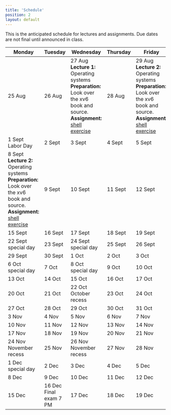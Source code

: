 ```yaml
---
title: 'Schedule'
position: 2
layout: default
---
```


This is the anticipated schedule for lectures and assignments. Due
dates are not final until announced in class.

<table class="table">
 <thead>
  <tr>
   <th>Monday</th>
   <th>Tuesday</th>
   <th>Wednesday</th>
   <th>Thursday</th>
   <th>Friday</th>
  </tr>
 </thead>
 <tbody>
  <tr>
   <td>
    <span class="text-muted">25 Aug</span>
   </td>
   <td>
    <span class="text-muted">26 Aug</span>
   </td>
   <td>
    <span class="text-muted">27 Aug</span><br>
    <span class="text-primary">
     <b>Lecture 1: </b> Operating systems
    </span><br>
    <span class="text-success">
     <b>Preparation: </b> Look over the xv6 book and source.
    </span><br>
    <span class="text-info">
     <b>Assignment: </b><a href="{{ urls.production_url }}/lab/shell">shell exercise</a>
    </span><br>
   </td>
   <td>
    <span class="text-muted">28 Aug</span>
   </td>
   <td>
    <span class="text-muted">29 Aug</span><br>
    <span class="text-primary">
     <b>Lecture 2: </b> Operating systems
    </span><br>
    <span class="text-success">
     <b>Preparation: </b> Look over the xv6 book and source.
    </span><br>
    <span class="text-info">
     <b>Assignment: </b><a href="{{ urls.production_url }}/lab/shell">shell exercise</a>
    </span><br>
   </td>
  </tr>
  <tr>
   <td>
    <span class="text-muted">1 Sept</span><br />
    <span class="text-warning">Labor Day</span>
   </td>
   <td>
    <span class="text-muted">2 Sept</span>
   </td>
   <td>
    <span class="text-muted">3 Sept</span>
   </td>
   <td>
    <span class="text-muted">4 Sept</span>
   </td>
   <td>
    <span class="text-muted">5 Sept</span>
   </td>
  </tr>
  <tr>
   <td>
    <span class="text-muted">8 Sept</span><br>
    <span class="text-primary">
     <b>Lecture 2: </b> Operating systems
    </span><br>
    <span class="text-success">
     <b>Preparation: </b> Look over the xv6 book and source.
    </span><br>
    <span class="text-info">
     <b>Assignment: </b><a href="{{ urls.production_url }}/lab/shell">shell exercise</a>
    </span><br>
   </td>
   <td>
    <span class="text-muted">9 Sept</span>
   </td>
   <td>
    <span class="text-muted">10 Sept</span>
   </td>
   <td>
    <span class="text-muted">11 Sept</span>
   </td>
   <td>
    <span class="text-muted">12 Sept</span>
   </td>
  </tr>
  <tr>
   <td>
    <span class="text-muted">15 Sept</span>
   </td>
   <td>
    <span class="text-muted">16 Sept</span>
   </td>
   <td>
    <span class="text-muted">17 Sept</span>
   </td>
   <td>
    <span class="text-muted">18 Sept</span>
   </td>
   <td>
    <span class="text-muted">19 Sept</span>
   </td>
  </tr>
  <tr>
   <td>
    <span class="text-muted">22 Sept</span><br />
    <span class="text-muted">special day</span>
   </td>
   <td>
    <span class="text-muted">23 Sept</span>
   </td>
   <td>
    <span class="text-muted">24 Sept</span><br />
    <span class="text-muted">special day</span>
   </td>
   <td>
    <span class="text-muted">25 Sept</span>
   </td>
   <td>
    <span class="text-muted">26 Sept</span>
   </td>
  </tr>
  <tr>
   <td>
    <span class="text-muted">29 Sept</span>
   </td>
   <td>
    <span class="text-muted">30 Sept</span>
   </td>
   <td>
    <span class="text-muted">1 Oct</span>
   </td>
   <td>
    <span class="text-muted">2 Oct</span>
   </td>
   <td>
    <span class="text-muted">3 Oct</span>
   </td>
  </tr>
  <tr>
   <td>
    <span class="text-muted">6 Oct</span><br />
    <span class="text-muted">special day</span>
   </td>
   <td>
    <span class="text-muted">7 Oct</span>
   </td>
   <td>
    <span class="text-muted">8 Oct</span><br />
    <span class="text-muted">special day</span>
   </td>
   <td>
    <span class="text-muted">9 Oct</span>
   </td>
   <td>
    <span class="text-muted">10 Oct</span>
   </td>
  </tr>
  <tr>
   <td>
    <span class="text-muted">13 Oct</span>
   </td>
   <td>
    <span class="text-muted">14 Oct</span>
   </td>
   <td>
    <span class="text-muted">15 Oct</span>
   </td>
   <td>
    <span class="text-muted">16 Oct</span>
   </td>
   <td>
    <span class="text-muted">17 Oct</span>
   </td>
  </tr>
  <tr>
   <td>
    <span class="text-muted">20 Oct</span>
   </td>
   <td>
    <span class="text-muted">21 Oct</span>
   </td>
   <td>
    <span class="text-muted">22 Oct</span><br />
    <span class="text-warning">October recess</span>
   </td>
   <td>
    <span class="text-muted">23 Oct</span>
   </td>
   <td>
    <span class="text-muted">24 Oct</span>
   </td>
  </tr>
  <tr>
   <td>
    <span class="text-muted">27 Oct</span>
   </td>
   <td>
    <span class="text-muted">28 Oct</span>
   </td>
   <td>
    <span class="text-muted">29 Oct</span>
   </td>
   <td>
    <span class="text-muted">30 Oct</span>
   </td>
   <td>
    <span class="text-muted">31 Oct</span>
   </td>
  </tr>
   <tr>
   <td>
    <span class="text-muted">3 Nov</span>
   </td>
   <td>
    <span class="text-muted">4 Nov</span>
   </td>
   <td>
    <span class="text-muted">5 Nov</span>
   </td>
   <td>
    <span class="text-muted">6 Nov</span>
   </td>
   <td>
    <span class="text-muted">7 Nov</span>
   </td>
   </tr>
   <tr>
   <td>
    <span class="text-muted">10 Nov</span>
   </td>
   <td>
    <span class="text-muted">11 Nov</span>
   </td>
   <td>
    <span class="text-muted">12 Nov</span>
   </td>
   <td>
    <span class="text-muted">13 Nov</span>
   </td>
   <td>
    <span class="text-muted">14 Nov</span>
   </td>
  </tr>
  <tr>
   <td>
    <span class="text-muted">17 Nov</span>
   </td>
   <td>
    <span class="text-muted">18 Nov</span>
   </td>
   <td>
    <span class="text-muted">19 Nov</span>
   </td>
   <td>
    <span class="text-muted">20 Nov</span>
   </td>
   <td>
    <span class="text-muted">21 Nov</span>
   </td>
  </tr>
  <tr>
   <td>
    <span class="text-muted">24 Nov</span><br />
    <span class="text-warning">November recess</span>
   </td>
   <td>
    <span class="text-muted">25 Nov</span>
   </td>
   <td>
    <span class="text-muted">26 Nov</span><br />
    <span class="text-warning">November recess</span>
   </td>
   <td>
    <span class="text-muted">27 Nov</span>
   </td>
   <td>
    <span class="text-muted">28 Nov</span>
   </td>
  </tr>
  <tr>
   <td>
    <span class="text-muted">1 Dec</span><br />
    <span class="text-muted">special day</span>
   </td>
   <td>
    <span class="text-muted">2 Dec</span>
   </td>
   <td>
    <span class="text-muted">3 Dec</span>
   </td>
   <td>
    <span class="text-muted">4 Dec</span>
   </td>
   <td>
    <span class="text-muted">5 Dec</span>
   </td>
  </tr>
  <tr>
   <td>
    <span class="text-muted">8 Dec</span>
   </td>
   <td>
    <span class="text-muted">9 Dec</span>
   </td>
   <td>
    <span class="text-muted">10 Dec</span>
   </td>
   <td>
    <span class="text-muted">11 Dec</span>
   </td>
   <td>
    <span class="text-muted">12 Dec</span>
   </td>
  </tr>
  <tr>
   <td>
    <span class="text-muted">15 Dec</span>
   </td>
   <td>
    <span class="text-muted">16 Dec</span><br />
    <span class="text-warning">Final exam 7 PM</span>
   </td>
   <td>
    <span class="text-muted">17 Dec</span>
   </td>
   <td>
    <span class="text-muted">18 Dec</span>
   </td>
   <td>
    <span class="text-muted">19 Dec</span>
   </td>
  </tr>
 </tbody>
</table>
